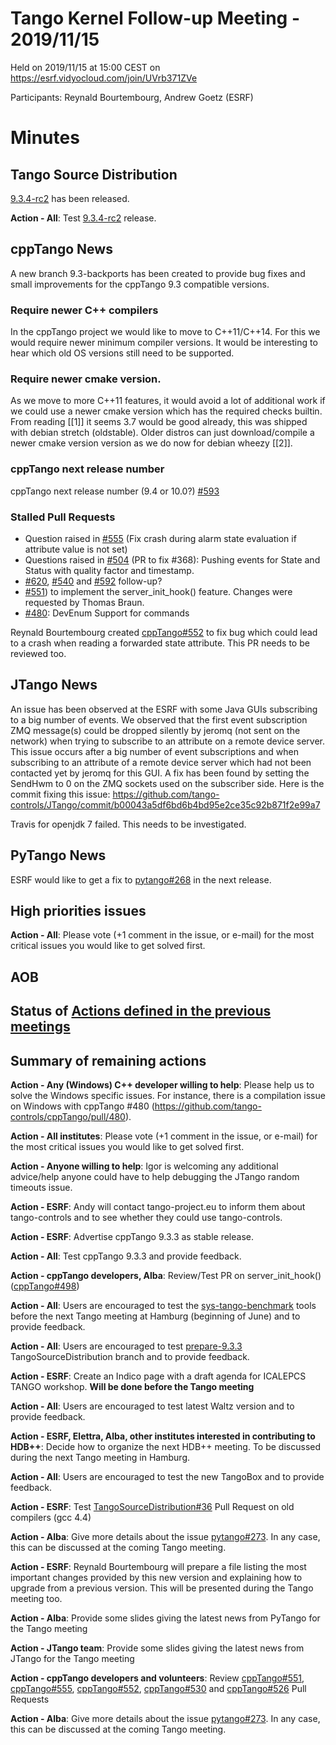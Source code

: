 # Tango Kernel Follow-up Meeting - 2019/11/15

Held on 2019/11/15 at 15:00 CEST on https://esrf.vidyocloud.com/join/UVrb371ZVe

Participants: Reynald Bourtembourg, Andrew Goetz (ESRF)

# Minutes

## Tango Source Distribution

[9.3.4-rc2](https://github.com/tango-controls/TangoSourceDistribution/releases/tag/9.3.4-rc2) has been released.

**Action - All**: Test [9.3.4-rc2](https://github.com/tango-controls/TangoSourceDistribution/releases/tag/9.3.4-rc2) release.

## cppTango News

A new branch 9.3-backports has been created to provide bug fixes and small improvements for the cppTango 9.3 compatible versions.

### Require newer C++ compilers

In the cppTango project we would like to move to C++11/C++14.
For this we would require newer minimum compiler versions.
It would be interesting to hear which old OS versions still need to be supported.
### Require newer cmake version. 
As we move to more C++11 features, it would avoid a lot of additional work if we could use a newer cmake
version which has the required checks builtin. 
From reading [[1]] it seems 3.7 would be good already, this was shipped with debian stretch (oldstable).
Older distros can just download/compile a newer cmake version version as we do now for debian wheezy [[2]]. 

### cppTango next release number
cppTango next release number (9.4 or 10.0?) [#593](https://github.com/tango-controls/cppTango/pull/593)

### Stalled Pull Requests

- Question raised in [#555](https://github.com/tango-controls/cppTango/pull/555) (Fix crash during alarm state evaluation if attribute value is not set)
- Questions raised in [#504](https://github.com/tango-controls/cppTango/pull/504) (PR to fix #368): Pushing events for State and Status with quality factor and timestamp.
- [#620](https://github.com/tango-controls/cppTango/issues/620), [#540](https://github.com/tango-controls/cppTango/issues/540) 
and [#592](https://github.com/tango-controls/cppTango/issues/592) follow-up?
- [#551](https://github.com/tango-controls/cppTango/pull/551)) to implement the 
server_init_hook() feature. Changes were requested by Thomas Braun.
- [#480](https://github.com/tango-controls/cppTango/pull/480): DevEnum Support for commands

Reynald Bourtembourg created [cppTango#552](https://github.com/tango-controls/cppTango/pull/552) to fix bug which could lead 
to a crash when reading a forwarded state attribute. This PR needs to be reviewed too.

## JTango News

An issue has been observed at the ESRF with some Java GUIs subscribing to a big number of events.
We observed that the first event subscription ZMQ message(s) could be dropped silently by jeromq (not sent on the network) 
when trying to subscribe to an attribute on a remote device server. This issue occurs after a big number of event subscriptions and 
when subscribing to an attribute of a remote device server which had not been contacted yet by jeromq for this GUI. 
A fix has been found by setting the SendHwm to 0 on the ZMQ sockets used on the subscriber side.
Here is the commit fixing this issue: https://github.com/tango-controls/JTango/commit/b00043a5df6bd6b4bd95e2ce35c92b871f2e99a7

Travis for openjdk 7 failed. This needs to be investigated.

## PyTango News

ESRF would like to get a fix to [pytango#268](https://github.com/tango-controls/pytango/issues/268) in the next release.

## High priorities issues

**Action - All**: Please vote (+1 comment in the issue, or e-mail) for the most critical issues you would 
like to get solved first.

## AOB

## Status of [Actions defined in the previous meetings](https://github.com/tango-controls/tango-kernel-followup/blob/master/2019-05-28/Minutes.md#summary-of-remaining-actions)

## Summary of remaining actions

**Action - Any (Windows) C++ developer willing to help**: Please help us to solve the Windows specific issues. For 
instance, there is a compilation issue on Windows with cppTango #480 (https://github.com/tango-controls/cppTango/pull/480).

**Action - All institutes**: Please vote (+1 comment in the issue, or e-mail) for the most critical issues you would 
like to get solved first.

**Action - Anyone willing to help**: Igor is welcoming any additional advice/help anyone could have to help debugging 
the JTango random timeouts issue.

**Action - ESRF**: Andy will contact tango-project.eu to inform them about tango-controls and to see whether they could 
use tango-controls.

**Action - ESRF**: Advertise cppTango 9.3.3 as stable release. 

**Action - All**: Test cppTango 9.3.3 and provide feedback.

**Action - cppTango developers, Alba**: Review/Test PR on server_init_hook() ([cppTango#498](https://github.com/tango-controls/cppTango/issues/498))

**Action - All**: Users are encouraged to test the [sys-tango-benchmark](https://github.com/tango-controls/sys-tango-benchmark) tools before the next Tango meeting at Hamburg (beginning of June) and to provide feedback.

**Action - All**: Users are encouraged to test [prepare-9.3.3](https://github.com/tango-controls/TangoSourceDistribution/tree/prepare-9.3.3) TangoSourceDistribution branch and to provide feedback.

**Action - ESRF**: Create an Indico page with a draft agenda for ICALEPCS TANGO workshop. **Will be done before the Tango meeting**

**Action - All**: Users are encouraged to test latest Waltz version and to provide feedback.

**Action - ESRF, Elettra, Alba, other institutes interested in contributing to HDB++**: Decide how to organize the next HDB++ meeting. To be discussed during the next Tango meeting in Hamburg.

**Action - All**: Users are encouraged to test the new TangoBox and to provide feedback.

**Action - ESRF**: Test [TangoSourceDistribution#36](https://github.com/tango-controls/TangoSourceDistribution/pull/36) 
Pull Request on old compilers (gcc 4.4)

**Action - Alba**: Give more details about the issue [pytango#273](https://github.com/tango-controls/pytango/pull/273). 
In any case, this can be discussed at the coming Tango meeting.

**Action - ESRF**: Reynald Bourtembourg will prepare a file listing the most important changes provided by this new version and 
explaining how to upgrade from a previous version. This will be presented during the Tango meeting too.

**Action - Alba**: Provide some slides giving the latest news from PyTango for the Tango meeting

**Action - JTango team**: Provide some slides giving the latest news from JTango for the Tango meeting

**Action - cppTango developers and volunteers**: Review [cppTango#551](https://github.com/tango-controls/cppTango/pull/551), 
[cppTango#555](https://github.com/tango-controls/cppTango/pull/555), [cppTango#552](https://github.com/tango-controls/cppTango/pull/552), 
[cppTango#530](https://github.com/tango-controls/cppTango/pull/530) and 
[cppTango#526](https://github.com/tango-controls/cppTango/pull/526) Pull Requests

**Action - Alba**: Give more details about the issue [pytango#273](https://github.com/tango-controls/pytango/pull/273). 
In any case, this can be discussed at the coming Tango meeting.